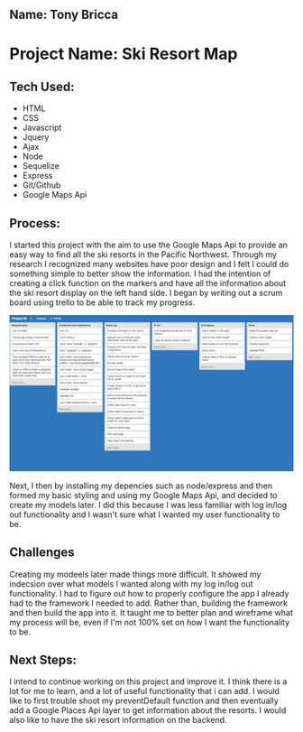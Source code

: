 
## Name: Tony Bricca

# Project Name: Ski Resort Map

## Tech Used:
- HTML
- CSS
- Javascript
- Jquery
- Ajax
- Node
- Sequelize
- Express
- Git/Github
- Google Maps Api
</p>


## Process:


 I started this project with the aim to use the Google Maps Api to provide an easy way to find all the ski resorts in the Pacific Northwest. Through my research I recognized many websites have poor design and I felt I could do something simple to better show the information. I had the intention of creating a click function on the markers and have all the information about the ski resort display on the left hand side. I began by writing out a scrum board using trello to be able to track my progress. 

 ![Trello](trello.jpg)

 Next, I then by installing my depencies such as node/express and then formed my basic styling and using my Google Maps Api, and decided to create my models later. I did this because I was less familiar with log in/log out functionality and I wasn't sure what I wanted my user functionality to be.
 
 ## Challenges 
 
 Creating my modeels later made things more difficult. It showed my indecsion over what models I wanted along with my log in/log out functionality. I had to figure out how to properly configure the app I already had to the framework I needed to add. Rather than, building the framework and then build the
 app into it. It taught me to better plan and wireframe what my process will be, even if I'm not 100% set on how I want the functionality to be.   

 ## Next Steps:
 I intend to continue working on this project and improve it. I think there is a lot for me to learn, and a lot of useful functionality that i can add. I would like
 to first trouble shoot my preventDefault function and then eventually add a Google Places Api layer to get information about the resorts. I would also like to have
 the ski resort information on the backend.
